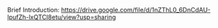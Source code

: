 Brief Introduction: 
https://drive.google.com/file/d/1nZThL0_6DnCdAU-lpufZh-lxQTCI8etu/view?usp=sharing
